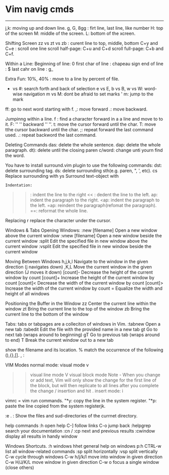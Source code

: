 # Vim navig cmds
----------------
j,k: moving up and down line.
g, G, 8gg : firt line, last line, like number 
H: top of the screen
M: middle of the screen.
L: bottom of the xcreen.

Shifting Screen 
zz vs zt vs zb : curent line to top, middle, bottom
C+y and C+e : scroll one line 
scroll half-page: C+u and C+d
scroll full-page: C+b and C+f. 


Within a Line:
Beginning of line: 0 
first char of line : chapeau sign
end of line : $ 
last cahr on line : g_

Extra Fun:
10%, 40% : move to a line by percent of file.
* vs #: search forth and back of selection 
e vs E, b vs B, w vs W: word-wise navigation
m vs M: dont be afraid to set marks
' m: jump to the mark

ff: go to next word starting with f.
,: move forward
.: move backward.

Jumpinng within a line.
f<char> : find a character forward in a a line and move to to it.
F<char>: '' '' backward '' ''. 
t<char>: move the cursor forward until the char.
T<char>: move tthe cursor backward until the char. 
;: repeat forward the last command used. 
.: repeat backword the last command.



Deleting Commands
das: delete the whole sentence.
dap: delete the whole paragraph.
dt): delete until the closing paren
c/word: change unti yourn find the word. 

You have to install surround.vim plugin to use the following commands:
dst: delete surrounding tag. 
ds<sth>: delete surrounding sth(e.g. paren, ", ', etc).
cs<char><newchar>	Replace surrounding <character> with <new character>
ys<txt-obj><char>	Surround text-object with <character>

	Indentation:
>> : indent the line to the right 
<< : dedent the line to the left. 
>ap: indent the paragraph to the right.
<ap: indent the paragraph to the left.
=ap: reindent the paragraph(refomat the paragraph).
==: reformat the whole line.

Replacing
r<char> replace the character under the cursor. 


Windows & Tabs
Opening Windows:
:new [filename]	        Open a new window above the current window
:vnew [filename]	Open a new window beside the current window
:split <filename>	Edit the specified file in new window above the current window
:vsplit <filename>	Edit the specified file in new window beside the current window

Moving Between Windows
<C-w>h,j,k,l	Navigate to the window in the given direction (<C-w>j navigates down)
,K,L	Move the current window in the given direction (<C-w>J moves it down)
[count]<C-w>-	Decrease the height of the current window by count
[count]<C-w>+	Increase the height of the current window by count
[count]<C-w><	Decrease the width of the current window by count
[count]<C-w>>	Increase the width of the current window by count
<C-w>=   	Equalize the width and height of all windows

Positioning the Buffer in the Window
zz	Center the current line within the window
zt	Bring the current line to the top of the window
zb	Bring the current line to the bottom of the window

Tabs: tabs or tabpages are a colleciton of windows in Vim. 
:tabnew	                Open a new tab
:tabedit <filename>	Edit the file with the provided name in a new tab
gt	                Go to next tab (wraps around to beginning)
gT                Go to previous tab (wraps around to end)
<C-w>T	                Break the current window out to a new tab


<C-G> show the filename and its location.
% match the occurrence of the following (),{},[].
<C-I>, <C-O>:  

VIM Modes
normal mode: <ESC> 
visual mode v
>> visual line mode  V
>> visual block mode  <C-v> 
Note - When you change or add text, Vim will only show the change for the first line of the block, but will then replicate to all lines after you complete the change / insertion and hit <esc>.
insert mode: i

vimrc = vim run commands.
"*y: copy the line in the system register.
"*p: paste the line copied from the system registerjk.

:e . : Show the files and sud-directories of the currnet directory.


help commands
:h open help
C-] follow links
C-o jump back
:helpgrep search your documentation
:cn / :cp next and previous results
:cwindow display all results in handy window

Windows Shortcuts.
:h windows hhet general help on windows
p:h CTRL-w list all window-related commands
:sp split horizontally
:vsp split vertically
C-w cycle through windows
C-w h/j/k/l move into window in given direction
C-w H/J/K/L move window in given direction
C-w o focus a single window (close others)


